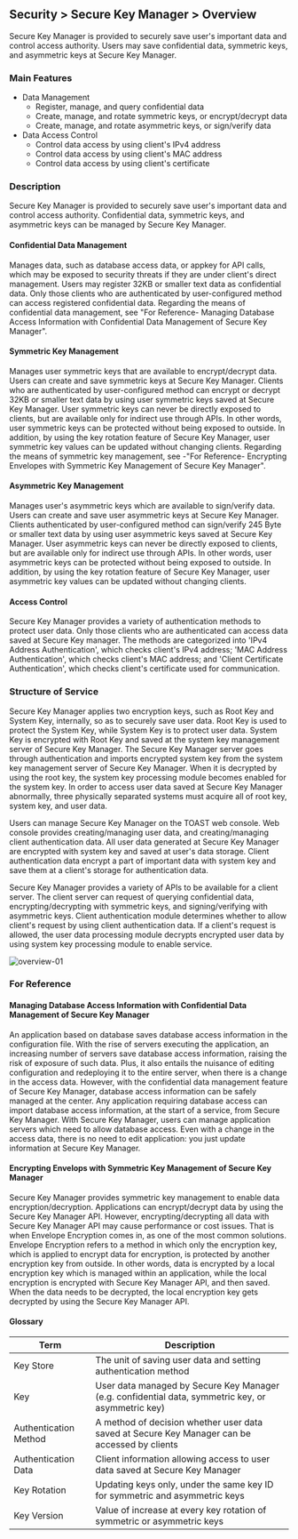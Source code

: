 ## Security > Secure Key Manager > Overview
Secure Key Manager is provided to securely save user's important data and control access authority. Users may save confidential data, symmetric keys, and asymmetric keys at Secure Key Manager.

### Main Features
* Data Management
    * Register, manage, and query confidential data
    * Create, manage, and rotate symmetric keys, or encrypt/decrypt data 
    * Create, manage, and rotate asymmetric keys, or sign/verify data
* Data Access Control
    * Control data access by using client's IPv4 address
    * Control data access by using client's MAC address
    * Control data access by using client's certificate

### Description
Secure Key Manager is provided to securely save user's important data and control access authority. Confidential data, symmetric keys, and asymmetric keys can be managed by Secure Key Manager.

#### Confidential Data Management
Manages data, such as database access data, or appkey for API calls, which may be exposed to security threats if they are under client's direct management. Users may register 32KB or smaller text data as confidential data. Only those clients who are authenticated by user-configured method can access registered confidential data. Regarding the means of confidential data management, see "For Reference- Managing Database Access Information with Confidential Data Management of Secure Key Manager".

#### Symmetric Key Management
Manages user symmetric keys that are available to encrypt/decrypt data. Users can create and save symmetric keys at Secure Key Manager. Clients who are authenticated by user-configured method can encrypt or decrypt 32KB or smaller text data by using user symmetric keys saved at Secure Key Manager. User symmetric keys can never be directly exposed to clients, but are available only for indirect use through APIs. In other words, user symmetric keys can be protected without being exposed to outside. In addition, by using the key rotation feature of Secure Key Manager, user symmetric key values can be updated without changing clients. Regarding the means of symmetric key management, see -"For Reference- Encrypting Envelopes with Symmetric Key Management of Secure Key Manager".

#### Asymmetric Key Management
Manages user's asymmetric keys which are available to sign/verify data. Users can create and save user asymmetric keys at Secure Key Manager. Clients authenticated by user-configured method can sign/verify 245 Byte or smaller text data by using user asymmetric keys saved at Secure Key Manager. User asymmetric keys can never be directly exposed to clients, but are available only for indirect use through APIs. In other words, user asymmetric keys can be protected without being exposed to outside. In addition, by using the key rotation feature of Secure Key Manager, user asymmetric key values can be updated without changing clients.

#### Access Control
Secure Key Manager provides a variety of authentication methods to protect user data. Only those clients who are authenticated can access data saved at Secure Key manager. The methods are categorized into 'IPv4 Address Authentication', which checks client's IPv4 address; 'MAC Address Authentication', which checks client's MAC address; and 'Client Certificate Authentication', which checks client's certificate used for communication.

### Structure of Service
Secure Key Manager applies two encryption keys, such as Root Key and System Key, internally, so as to securely save user data. Root Key is used to protect the System Key, while System Key is to protect user data. System Key is encrypted with Root Key and saved at the system key management server of Secure Key Manager. The Secure Key Manager server goes through authentication and imports encrypted system key from the system key management server of Secure Key Manager. When it is decrypted by using the root key, the system key processing module becomes enabled for the system key. In order to access user data saved at Secure Key Manager abnormally, three physically separated systems must acquire all of root key, system key, and user data.  

Users can manage Secure Key Manager on the TOAST web console. Web console provides creating/managing user data, and creating/managing client authentication data. All user data generated at Secure Key Manager are encrypted with system key and saved at user's data storage. Client authentication data encrypt a part of important data with system key and save them at a client's storage for authentication data.

Secure Key Manager provides a variety of APIs to be available for a client server. The client server can request of querying confidential data, encrypting/decrypting with symmetric keys, and signing/verifying with asymmetric keys. Client authentication module determines whether to allow client's request by using client authentication data. If a client's request is allowed, the user data processing module decrypts encrypted user data by using system key processing module to enable service.

![overview-01](http://static.toastoven.net/prod_kms/2019-12-24/overview-01.png)

### For Reference

#### Managing Database Access Information with Confidential Data Management of Secure Key Manager
An application based on database saves database access information in the configuration file. With the rise of servers executing the application, an increasing number of servers save database access information, raising the risk of exposure of such data. Plus, it also entails the nuisance of editing configuration and redeploying it to the entire server, when there is a change in the access data.
However, with the confidential data management feature of Secure Key Manager, database access information can be safely managed at the center. Any application requiring database access can import database access information, at the start of a service, from Secure Key Manager. With Secure Key Manager, users can  manage application servers which need to allow database access. Even with a change in the access data, there is no need to edit application: you just update information at Secure Key Manager.  

#### Encrypting Envelops with Symmetric Key Management of Secure Key Manager
Secure Key Manager provides symmetric key management to enable data encryption/decryption. Applications can encrypt/decrypt data by using the Secure Key Manager API. However, encrypting/decrypting all data with Secure Key Manager API may cause performance or cost issues.  That is when Envelope Encryption comes in, as one of the most common solutions. Envelope Encryption refers to a method in which only the encryption key, which is applied to encrypt data for encryption, is protected by another encryption key from outside. In other words, data is encrypted by a local encryption key which is managed within an application, while the local encryption is encrypted with Secure Key Manager API, and then saved. When the data needs to be decrypted, the local encryption key gets decrypted by using the Secure Key Manager API.

#### Glossary
| Term | Description |
|---|---|
| Key Store | The unit of saving user data and setting authentication method |
| Key | User data managed by Secure Key Manager (e.g. confidential data, symmetric key, or asymmetric key) |
| Authentication Method | A method of decision whether user data saved at Secure Key Manager can be accessed by clients |
| Authentication Data | Client information allowing access to user data saved at Secure Key Manager |
| Key Rotation | Updating keys only, under the same key ID for symmetric and asymmetric keys |
| Key Version | Value of increase at every key rotation of symmetric or asymmetric keys |
